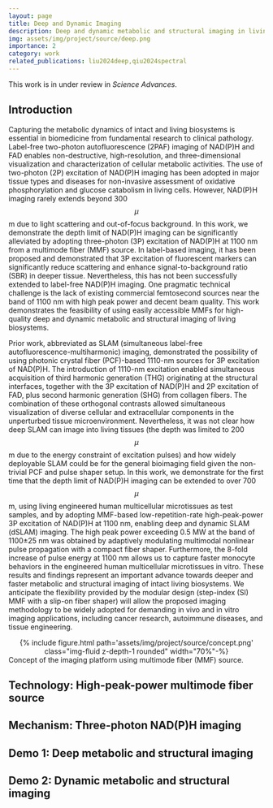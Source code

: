 ```yaml
---
layout: page
title: Deep and Dynamic Imaging
description: Deep and dynamic metabolic and structural imaging in living tissues
img: assets/img/project/source/deep.png
importance: 2
category: work
related_publications: liu2024deep,qiu2024spectral
---
```


This work is in under review in *Science Advances*.

## Introduction

Capturing the metabolic dynamics of intact and living biosystems is essential in biomedicine from fundamental research to clinical pathology. Label-free two-photon autofluorescence (2PAF) imaging of NAD(P)H and FAD enables non-destructive, high-resolution, and three-dimensional visualization and characterization of cellular metabolic activities. The use of two-photon (2P) excitation of NAD(P)H imaging has been adopted in major tissue types and diseases for non-invasive assessment of oxidative phosphorylation and glucose catabolism in living cells. However, NAD(P)H imaging rarely extends beyond 300 $$\mu$$m due to light scattering and out-of-focus background. In this work, we demonstrate the depth limit of NAD(P)H imaging can be significantly alleviated by adopting three-photon (3P) excitation of NAD(P)H at 1100 nm from a multimode fiber (MMF) source. In label-based imaging, it has been proposed and demonstrated that 3P excitation of fluorescent markers can significantly reduce scattering and enhance signal-to-background ratio (SBR) in deeper tissue. Nevertheless, this has not been successfully extended to label-free NAD(P)H imaging. One pragmatic technical challenge is the lack of existing commercial femtosecond sources near the band of 1100 nm with high peak power and decent beam quality. This work demonstrates the feasibility of using easily accessible MMFs for high-quality deep and dynamic metabolic and structural imaging of living biosystems.

Prior work, abbreviated as SLAM (simultaneous label-free autofluorescence-multiharmonic) imaging, demonstrated the possibility of using photonic crystal fiber (PCF)-based 1110-nm sources for 3P excitation of NAD(P)H. The introduction of 1110-nm excitation enabled simultaneous acquisition of third harmonic generation (THG) originating at the structural interfaces, together with the 3P excitation of NAD(P)H and 2P excitation of FAD, plus second harmonic generation (SHG) from collagen fibers. The combination of these orthogonal contrasts allowed simultaneous visualization of diverse cellular and extracellular components in the unperturbed tissue microenvironment. Nevertheless, it was not clear how deep SLAM can image into living tissues (the depth was limited to 200 $$\mu$$m due to the energy constraint of excitation pulses) and how widely deployable SLAM could be for the general bioimaging field given the non-trivial PCF and pulse shaper setup. In this work, we demonstrate for the first time that the depth limit of NAD(P)H imaging can be extended to over 700 $$\mu$$m, using living engineered human multicellular microtissues as test samples, and by adopting MMF-based low-repetition-rate high-peak-power 3P excitation of NAD(P)H at 1100 nm, enabling deep and dynamic SLAM (dSLAM) imaging. The high peak power exceeding 0.5 MW at the band of 1100±25 nm was obtained by adaptively modulating multimodal nonlinear pulse propagation with a compact fiber shaper. Furthermore, the 8-fold increase of pulse energy at 1100 nm allows us to capture faster monocyte behaviors in the engineered human multicellular microtissues in vitro. These results and findings represent an important advance towards deeper and faster metabolic and structural imaging of intact living biosystems. We anticipate the flexibility provided by the modular design (step-index (SI) MMF with a slip-on fiber shaper) will allow the proposed imaging methodology to be widely adopted for demanding in vivo and in vitro imaging applications, including cancer research, autoimmune diseases, and tissue engineering.


<div class="col-md-12" style="text-align: center;"> 
{% include figure.html path='assets/img/project/source/concept.png' class="img-fluid z-depth-1 rounded" width="70%"-%}
 </div>
 <div class="caption">
    Concept of the imaging platform using multimode fiber (MMF) source.
</div>

## Technology: High-peak-power multimode fiber source

## Mechanism: Three-photon NAD(P)H imaging

## Demo 1: Deep metabolic and structural imaging

## Demo 2: Dynamic metabolic and structural imaging